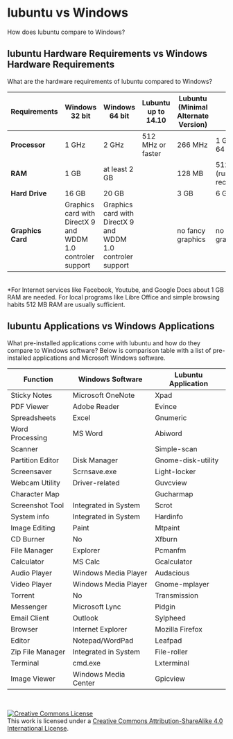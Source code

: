 # lubuntu vs Windows

How does lubuntu compare to Windows?

## lubuntu Hardware Requirements vs Windows Hardware Requirements

What are the hardware requirements of lubuntu compared to Windows?

| **Requirements** | **Windows 32 bit** |  **Windows 64 bit** | **Lubuntu up to 14.10** |  **Lubuntu (Minimal Alternate Version)** | **Lubuntu (Current)**  |
|------------------|--------------------|---------------------|-------------------------|-----------------------|----------------------------|
| **Processor** | 1 GHz | 2 GHz | 512 MHz or faster |  266 MHz | 1 GHz, 32 or 64 bit |
| **RAM** | 1 GB | at least 2 GB |             | 128 MB |512 MB (running), 1GB recommended*|
| **Hard Drive**  |16 GB | 20 GB   |             |  3 GB  |  6 GB |
| **Graphics Card** | Graphics card with DirectX 9 and WDDM 1.0 controler support | Graphics card with DirectX 9 and WDDM 1.0 controler support  |             | no fancy graphics | no fancy graphics |

<br>
*For Internet services like Facebook, Youtube, and Google Docs about 1 GB RAM are needed. For local programs like Libre Office and simple browsing habits 512 MB RAM are usually sufficient. 

## lubuntu Applications vs Windows Applications

What pre-installed applications come with lubuntu and how do they compare to Windows software? Below is comparison table with a list of pre-installed applications and Microsoft Windows software.

|**Function**       	|**Windows Software** 	|**Lubuntu Application**  |
|-------------------	|----------------------	|---------------------	|
| Sticky Notes       	| Microsoft OneNote    	| Xpad                	|
| PDF Viewer        	| Adobe Reader         	| Evince              	|
| Spreadsheets      	| Excel                	| Gnumeric            	|
| Word Processing    	| MS Word              	| Abiword             	|
| Scanner           	|                      	| Simple-scan         	|
| Partition Editor  	| Disk Manager         	| Gnome-disk-utility  	|
| Screensaver       	| Scrnsave.exe         	| Light-locker        	|
| Webcam Utility    	| Driver-related       	| Guvcview            	|
| Character Map     	|                      	| Gucharmap           	|
| Screenshot Tool    	| Integrated in System 	| Scrot               	|
| System info       	| Integrated in System 	| Hardinfo            	|
| Image Editing     	| Paint                	| Mtpaint             	|
| CD Burner         	| No                   	| Xfburn              	|
| File Manager      	| Explorer             	| Pcmanfm             	|
| Calculator        	| MS Calc              	| Gcalculator         	|
| Audio Player      	| Windows Media Player 	| Audacious           	|
| Video Player      	| Windows Media Player 	| Gnome-mplayer       	|
| Torrent           	| No                   	| Transmission        	|
| Messenger          	| Microsoft Lync       	| Pidgin              	|
| Email Client      	| Outlook              	| Sylpheed            	|
| Browser           	| Internet Explorer    	| Mozilla Firefox     	|
| Editor            	| Notepad/WordPad      	| Leafpad             	|
| Zip File Manager   	| Integrated in System 	| File-roller         	|
| Terminal          	| cmd.exe              	| Lxterminal          	|
| Image Viewer      	| Windows Media Center 	| Gpicview            	|

<br>

<a rel="license" href="http://creativecommons.org/licenses/by-sa/4.0/"><img alt="Creative Commons License" style="border-width:0" src="https://i.creativecommons.org/l/by-sa/4.0/80x15.png" /></a><br />This work is licensed under a <a rel="license" href="http://creativecommons.org/licenses/by-sa/4.0/">Creative Commons Attribution-ShareAlike 4.0 International License</a>.
